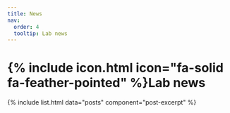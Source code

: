 ```yaml
---
title: News
nav:
  order: 4
  tooltip: Lab news
---
```


# {% include icon.html icon="fa-solid fa-feather-pointed" %}Lab news

{% include list.html data="posts" component="post-excerpt" %}
